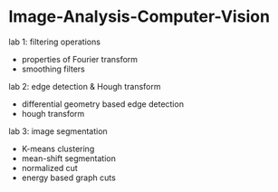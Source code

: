 # Image-Analysis-Computer-Vision

lab 1: filtering operations
* properties of Fourier transform
* smoothing filters

lab 2: edge detection & Hough transform
* differential geometry based edge detection
* hough transform

lab 3: image segmentation
* K-means clustering
* mean-shift segmentation
* normalized cut
* energy based graph cuts
